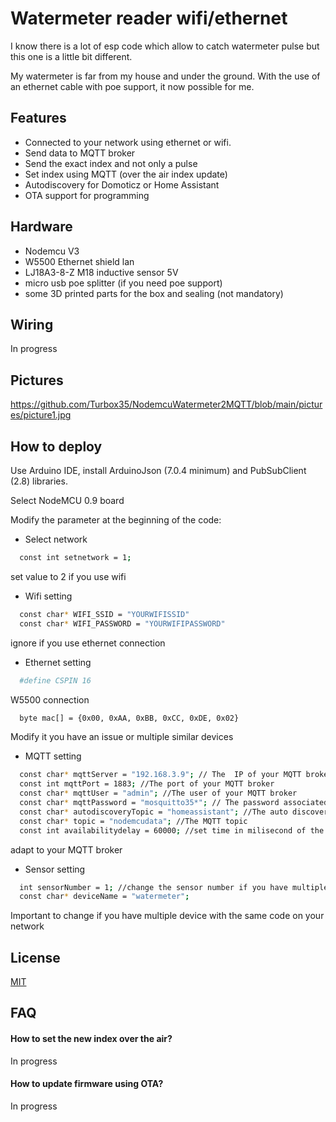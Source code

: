 
# Watermeter reader wifi/ethernet

I know there is a lot of esp code which allow to catch watermeter pulse but this one is a little bit different.

My watermeter is far from my house and under the ground. With the use of an ethernet cable with poe support, it now possible for me.



## Features

- Connected to your network using ethernet or wifi.
- Send data to MQTT broker
- Send the exact index and not only a pulse
- Set index using MQTT (over the air index update)
- Autodiscovery for Domoticz or Home Assistant
- OTA support for programming

## Hardware

- Nodemcu V3
- W5500 Ethernet shield lan
- LJ18A3-8-Z M18 inductive sensor 5V
- micro usb poe splitter (if you need poe support)
- some 3D printed parts for the box and sealing (not mandatory)

## Wiring

In progress

## Pictures

https://github.com/Turbox35/NodemcuWatermeter2MQTT/blob/main/pictures/picture1.jpg


## How to deploy

Use Arduino IDE, install ArduinoJson (7.0.4 minimum) and PubSubClient (2.8) libraries.

Select NodeMCU 0.9 board

Modify the parameter at the beginning of the code:

- Select network
```bash
  const int setnetwork = 1;
```
set value to 2 if you use wifi


- Wifi setting

```bash
  const char* WIFI_SSID = "YOURWIFISSID"
  const char* WIFI_PASSWORD = "YOURWIFIPASSWORD"
```
ignore if you use ethernet connection

- Ethernet setting

```bash
  #define CSPIN 16
```
W5500 connection

```bash
  byte mac[] = {0x00, 0xAA, 0xBB, 0xCC, 0xDE, 0x02}
```
Modify it you have an issue or multiple similar devices

- MQTT setting

```bash
  const char* mqttServer = "192.168.3.9"; // The  IP of your MQTT broker
  const int mqttPort = 1883; //The port of your MQTT broker
  const char* mqttUser = "admin"; //The user of your MQTT broker
  const char* mqttPassword = "mosquitto35*"; // The password associated to the user
  const char* autodiscoveryTopic = "homeassistant"; //The auto discovery topic
  const char* topic = "nodemcudata"; //The MQTT topic
  const int availabilitydelay = 60000; //set time in milisecond of the availability mqtt publish
```
adapt to your MQTT broker

- Sensor setting

```bash
  int sensorNumber = 1; //change the sensor number if you have multiple device using this code
  const char* deviceName = "watermeter";
```
Important to change if you have multiple device with the same code on your network
## License

[MIT](https://choosealicense.com/licenses/mit/)


## FAQ

#### How to set the new index over the air?

In progress

#### How to update firmware using OTA?

In progress

